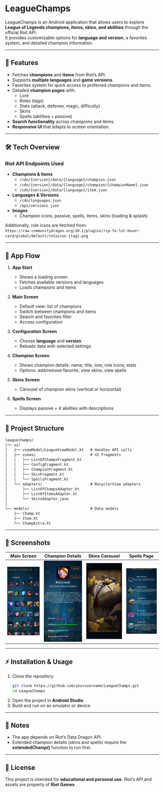 # LeagueChamps

LeagueChamps is an Android application that allows users to explore **League of Legends champions, items, skins, and abilities** through the official Riot API.  
It provides customizable options for **language and version**, a favorites system, and detailed champion information.

---

## 🚀 Features

- Fetches **champions** and **items** from Riot’s API.  
- Supports **multiple languages** and **game versions**.  
- Favorites system for quick access to preferred champions and items.  
- Detailed **champion pages** with:
  - Lore
  - Roles (tags)
  - Stats (attack, defense, magic, difficulty)
  - Skins
  - Spells (abilities + passive)
- **Search functionality** across champions and items.  
- **Responsive UI** that adapts to screen orientation.  

---

## 🛠️ Tech Overview

### Riot API Endpoints Used
- **Champions & Items**
  - `/cdn/{version}/data/{language}/champion.json`
  - `/cdn/{version}/data/{language}/champion/{championName}.json`
  - `/cdn/{version}/data/{language}/item.json`
- **Languages & Versions**
  - `/cdn/languages.json`
  - `/api/versions.json`
- **Images**
  - Champion icons, passive, spells, items, skins (loading & splash)  

Additionally, role icons are fetched from:  
`https://raw.communitydragon.org/10.1/plugins/rcp-fe-lol-hover-card/global/default/roleicon-{tag}.png`

---

## 📱 App Flow

1. **App Start**  
   - Shows a loading screen  
   - Fetches available versions and languages  
   - Loads champions and items  

2. **Main Screen**  
   - Default view: list of champions  
   - Switch between champions and items  
   - Search and favorites filter  
   - Access configuration  

3. **Configuration Screen**  
   - Choose **language** and **version**  
   - Reloads data with selected settings  

4. **Champion Screen**  
   - Shows champion details: name, title, lore, role icons, stats  
   - Options: add/remove favorite, view skins, view spells  

5. **Skins Screen**  
   - Carousel of champion skins (vertical or horizontal)  

6. **Spells Screen**  
   - Displays passive + 4 abilities with descriptions  

---

## 📂 Project Structure

```
leaguechamps/
│── ui/
│   ├── viewModel/LeagueViewModel.kt   # Handles API calls
│   ├── views/                         # UI Fragments
│   │   ├── ListOfChampsFragment.kt
│   │   ├── ConfigFragment.kt
│   │   ├── ChampionFragment.kt
│   │   ├── SkinFragment.kt
│   │   └── SpellsFragment.kt
│   └── adapters/                      # RecyclerView adapters
│       ├── ListOfChampsAdapter.kt
│       ├── ListOfItemsAdapter.kt
│       └── SkinsAdapter.java
│
└── models/                            # Data models
    ├── Champ.kt
    ├── Item.kt
    └── ChampExtra.kt
```

---

## 📸 Screenshots

| Main Screen | Champion Details | Skins Carousel | Spells Page |
|-------------|------------------|----------------|-------------|
| ![Main Screen](screenshots/main.jpg) | ![Champion](screenshots/champion.jpg) | ![Skins](screenshots/skins.jpg) | ![Spells](screenshots/spells.jpg) |

---

## ⚡ Installation & Usage

1. Clone the repository  
   ```bash
   git clone https://github.com/yourusername/LeagueChamps.git
   cd LeagueChamps
   ```
2. Open the project in **Android Studio**  
3. Build and run on an emulator or device  

---

## 📌 Notes

- The app depends on Riot’s Data Dragon API.  
- Extended champion details (skins and spells) require the **extendedChamp()** function to run first.  

---

## 📄 License

This project is intended for **educational and personal use**. Riot’s API and assets are property of **Riot Games**.  
